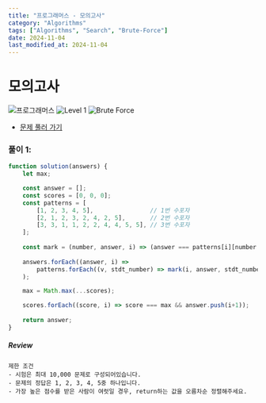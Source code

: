 ```yaml
---
title: "프로그래머스 - 모의고사"
category: "Algorithms"
tags: ["Algorithms", "Search", "Brute-Force"]
date: 2024-11-04
last_modified_at: 2024-11-04
---
```


# 모의고사

<img src="https://img.shields.io/badge/-프로그래머스-1e2a3c" alt="프로그래머스"/> <img src="https://img.shields.io/badge/-Level 1-blue" alt="Level 1"/> <img src="https://img.shields.io/badge/-Brute Force-midnightblue" alt="Brute Force"/> 

- [문제 풀러 가기](https://school.programmers.co.kr/learn/courses/30/lessons/42840)

### 풀이 1:

```js
function solution(answers) {  
    let max;   

    const answer = [];
    const scores = [0, 0, 0];
    const patterns = [
        [1, 2, 3, 4, 5],                // 1번 수포자 
        [2, 1, 2, 3, 2, 4, 2, 5],       // 2번 수포자 
        [3, 3, 1, 1, 2, 2, 4, 4, 5, 5], // 3번 수포자 
    ];
    
    const mark = (number, answer, i) => (answer === patterns[i][number % patterns[i].length]) && scores[i]++;
    
    answers.forEach((answer, i) => 
        patterns.forEach((v, stdt_number) => mark(i, answer, stdt_number))
    );

    max = Math.max(...scores);

    scores.forEach((score, i) => score === max && answer.push(i+1));
    
    return answer;
}
```

##### Review 

```
제한 조건
- 시험은 최대 10,000 문제로 구성되어있습니다.
- 문제의 정답은 1, 2, 3, 4, 5중 하나입니다.
- 가장 높은 점수를 받은 사람이 여럿일 경우, return하는 값을 오름차순 정렬해주세요.
```